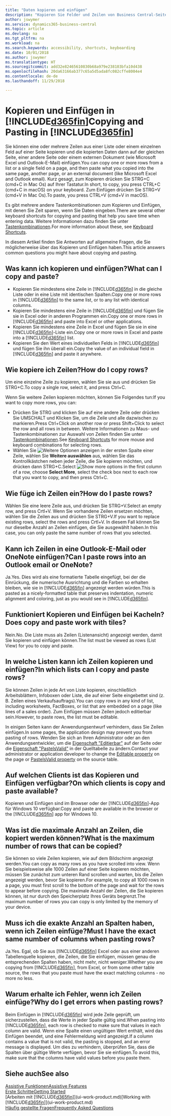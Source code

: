 ```yaml
---
title: "Daten kopieren und einfügen"
description: "Kopieren Sie Felder und Zeilen von Business Central-Seiten und fügen Sie sie an anderer Stelle ein"
author: jswymer
ms.service: dynamics365-business-central
ms.topic: article
ms.devlang: na
ms.tgt_pltfrm: na
ms.workload: na
ms.search.keywords: accessibility, shortcuts, keyboarding
ms.date: 10/01/2018
ms.author: jswymer
ms.translationtype: HT
ms.sourcegitcommit: add32e82465610830b68a979e238103bfa10d438
ms.openlocfilehash: 20da63166ab377c65a5d5ada8fc082cffe8004e4
ms.contentlocale: de-de
ms.lasthandoff: 11/29/2018

---
```


# <a name="copying-and-pasting-in-included365finincludesd365finmdmd"></a><span data-ttu-id="db760-103">Kopieren und Einfügen in [!INCLUDE[d365fin](includes/d365fin_md.md)]</span><span class="sxs-lookup"><span data-stu-id="db760-103">Copying and Pasting in [!INCLUDE[d365fin](includes/d365fin_md.md)]</span></span>
<span data-ttu-id="db760-104">Sie können eine oder mehrere Zeilen aus einer Liste oder einem einzelnen Feld auf einer Seite kopieren und die kopierten Daten dann auf der gleichen Seite, einer andere Seite oder einem externen Dokument (wie Microsoft Excel und Outlook-E-Mail) einfügen.</span><span class="sxs-lookup"><span data-stu-id="db760-104">You can copy one or more rows from a list or a single field on a page, and then paste what you copied into the same page, another page, or an external document (like Microsoft Excel and Outlook email).</span></span> <span data-ttu-id="db760-105">Kurz gesagt, zum Kopieren drücken Sie STRG+C (cmd+C in Mac Os) auf Ihrer Tastatur.</span><span class="sxs-lookup"><span data-stu-id="db760-105">In short, to copy, you press CTRL+C (cmd+C in macOS) on your keyboard.</span></span> <span data-ttu-id="db760-106">Zum Einfügen drücken Sie STRG+V (cmd+V in Mac Os).</span><span class="sxs-lookup"><span data-stu-id="db760-106">To paste, you press CTRL+V (cmd+V in macOS).</span></span>

<span data-ttu-id="db760-107">Es gibt mehrere andere Tastenkombinationen zum Kopieren und Einfügen, mit denen Sie Zeit sparen, wenn Sie Daten eingeben.</span><span class="sxs-lookup"><span data-stu-id="db760-107">There are several other keyboard shortcuts for copying and pasting that help you save time when entering data.</span></span> <span data-ttu-id="db760-108">Weitere Informationen dazu finden Sie unter [Tastenkombinationen](keyboard-shortcuts.md#CopyRows).</span><span class="sxs-lookup"><span data-stu-id="db760-108">For more information about these, see [Keyboard Shortcuts](keyboard-shortcuts.md#CopyRows).</span></span>

<span data-ttu-id="db760-109">In diesem Artikel finden Sie Antworten auf allgemeine Fragen, die Sie möglicherweise über das Kopieren und Einfügen haben.</span><span class="sxs-lookup"><span data-stu-id="db760-109">This article answers common questions you might have about copying and pasting.</span></span>  

## <a name="what-can-i-copy-and-paste"></a><span data-ttu-id="db760-110">Was kann ich kopieren und einfügen?</span><span class="sxs-lookup"><span data-stu-id="db760-110">What can I copy and paste?</span></span>
-   <span data-ttu-id="db760-111">Kopieren Sie mindestens eine Zeile in [!INCLUDE[d365fin](includes/d365fin_md.md)] in die gleiche Liste oder in eine Liste mit identischen Spalten.</span><span class="sxs-lookup"><span data-stu-id="db760-111">Copy one or more rows in [!INCLUDE[d365fin](includes/d365fin_md.md)] to the same list, or to any list with identical columns.</span></span>
-   <span data-ttu-id="db760-112">Kopieren Sie mindestens eine Zeile in [!INCLUDE[d365fin](includes/d365fin_md.md)] und fügen Sie sie in Excel oder in anderen Programmen ein.</span><span class="sxs-lookup"><span data-stu-id="db760-112">Copy one or more rows in [!INCLUDE[d365fin](includes/d365fin_md.md)] and paste into Excel or other applications.</span></span>
-   <span data-ttu-id="db760-113">Kopieren Sie mindestens eine Zeile in Excel und fügen Sie sie in eine [!INCLUDE[d365fin](includes/d365fin_md.md)]-Liste ein.</span><span class="sxs-lookup"><span data-stu-id="db760-113">Copy one or more rows in Excel and paste into a [!INCLUDE[d365fin](includes/d365fin_md.md)] list.</span></span>
-   <span data-ttu-id="db760-114">Kopieren Sie den Wert eines individuellen Felds in [!INCLUDE[d365fin](includes/d365fin_md.md)] und fügen Sie ihn überall ein.</span><span class="sxs-lookup"><span data-stu-id="db760-114">Copy the value of an individual field in [!INCLUDE[d365fin](includes/d365fin_md.md)] and paste it anywhere.</span></span>

## <a name="how-do-i-copy-rows"></a><span data-ttu-id="db760-115">Wie kopiere ich Zeilen?</span><span class="sxs-lookup"><span data-stu-id="db760-115">How do I copy rows?</span></span>
<span data-ttu-id="db760-116">Um eine einzelne Zeile zu kopieren, wählen Sie sie aus und drücken Sie STRG+C.</span><span class="sxs-lookup"><span data-stu-id="db760-116">To copy a single row, select it, and press Ctrl+C.</span></span>

<span data-ttu-id="db760-117">Wenn Sie weitere Zeilen kopieren möchten, können Sie Folgendes tun:</span><span class="sxs-lookup"><span data-stu-id="db760-117">If you want to copy more rows, you can:</span></span>
-   <span data-ttu-id="db760-118">Drücken Sie STRG und klicken Sie auf eine andere Zeile oder drücken Sie UMSCHALT und Klicken Sie, um die Zeile und alle dazwischen zu markieren.</span><span class="sxs-lookup"><span data-stu-id="db760-118">Press Ctrl+Click on another row or press Shift+Click to select the row and all rows in between.</span></span> <span data-ttu-id="db760-119">Weitere Informationen zu Maus- und Tastenkombinationen zur Auswahl von Zeilen finden Sie unter [Tastenkombinationen](keyboard-shortcuts.md#CopyRows).</span><span class="sxs-lookup"><span data-stu-id="db760-119">See [Keyboard Shortcuts](keyboard-shortcuts.md#CopyRows) for more mouse and keyboard combinations for selecting rows.</span></span>
-   <span data-ttu-id="db760-120">Wählen Sie ![Weitere Optionen anzeigen](media/show-more-options-icon.png "Wietere Optionen anzeigen-Symbol") in der ersten Spalte einer Zeile, wählen Sie **Weitere auswählen** aus, wählen Sie das Kontrollkästchen neben jeder Zeile, die Sie kopieren möchten, und drücken dann STRG+C.</span><span class="sxs-lookup"><span data-stu-id="db760-120">Select ![Show more options](media/show-more-options-icon.png "Show more options icon") in the first column of a row, choose **Select More**, select the check box next to each row that you want to copy, and then press Ctrl+C.</span></span>

## <a name="how-do-i-paste-rows"></a><span data-ttu-id="db760-121">Wie füge ich Zeilen ein?</span><span class="sxs-lookup"><span data-stu-id="db760-121">How do I paste rows?</span></span>
<span data-ttu-id="db760-122">Wählen Sie eine leere Zeile aus, und drücken Sie STRG+V.</span><span class="sxs-lookup"><span data-stu-id="db760-122">Select an empty row, and press Crtl+V.</span></span> <span data-ttu-id="db760-123">Wenn Sie vorhandene Zeilen ersetzen möchten, wählen Sie die Zeilen aus und drücken Sie STRG+V.</span><span class="sxs-lookup"><span data-stu-id="db760-123">If you want to replace existing rows, select the rows and press Crtl+V.</span></span> <span data-ttu-id="db760-124">In diesem Fall können Sie nur dieselbe Anzahl an Zeilen einfügen, die Sie ausgewählt haben.</span><span class="sxs-lookup"><span data-stu-id="db760-124">In this case, you can only paste the same number of rows that you selected.</span></span>

<!-- Rows are pasted directly where your cursor is located. If you paste into an empty line, any existing subsequent lines will be moved after the pasted lines. If you paste into an existing line or lines, this will be overwritten.-->

## <a name="can-i-paste-rows-into-an-outlook-email-or-onenote"></a><span data-ttu-id="db760-125">Kann ich Zeilen in eine Outlook-E-Mail oder OneNote einfügen?</span><span class="sxs-lookup"><span data-stu-id="db760-125">Can I paste rows into an Outlook email or OneNote?</span></span>
<span data-ttu-id="db760-126">Ja.</span><span class="sxs-lookup"><span data-stu-id="db760-126">Yes.</span></span> <span data-ttu-id="db760-127">Dies wird als eine formatierte Tabelle eingefügt, bei der die Einrückung, die numerische Ausrichtung und die Farben so erhalten bleiben, wie sie in [!INCLUDE[d365fin](includes/d365fin_md.md)] angezeigt werden würden.</span><span class="sxs-lookup"><span data-stu-id="db760-127">This is pasted as a nicely-formatted table that preserves indentation, numeric alignment and coloring, just as you would see in [!INCLUDE[d365fin](includes/d365fin_md.md)].</span></span>

## <a name="does-copy-and-paste-work-with-tiles"></a><span data-ttu-id="db760-128">Funktioniert Kopieren und Einfügen bei Kacheln?</span><span class="sxs-lookup"><span data-stu-id="db760-128">Does copy and paste work with tiles?</span></span>
<span data-ttu-id="db760-129">Nein.</span><span class="sxs-lookup"><span data-stu-id="db760-129">No.</span></span> <span data-ttu-id="db760-130">Die Liste muss als Zeilen (Listenansicht) angezeigt werden, damit Sie kopieren und einfügen können.</span><span class="sxs-lookup"><span data-stu-id="db760-130">The list must be viewed as rows (List View) for you to copy and paste.</span></span>

## <a name="in-which-lists-can-i-copy-and-paste-rows"></a><span data-ttu-id="db760-131">In welche Listen kann ich Zeilen kopieren und einfügen?</span><span class="sxs-lookup"><span data-stu-id="db760-131">In which lists can I copy and paste rows?</span></span>
<span data-ttu-id="db760-132">Sie können Zeilen in jede Art von Liste kopieren, einschließlich Arbeitsblättern, Infoboxen oder Liste, die auf einer Seite eingebettet sind (z. B. Zeilen eines Verkaufsauftrags).</span><span class="sxs-lookup"><span data-stu-id="db760-132">You can copy rows in any kind of list, including worksheets, FactBoxes, or list that are embedded on a page (like lines of a sales order).</span></span> <span data-ttu-id="db760-133">Zum Einfügen müssen Zeilen jedoch editierbar sein.</span><span class="sxs-lookup"><span data-stu-id="db760-133">However, to paste rows, the list must be editable.</span></span>

<span data-ttu-id="db760-134">In einigen Seiten kann der Anwendungsentwurf verhindern, dass Sie Zeilen einfügen.</span><span class="sxs-lookup"><span data-stu-id="db760-134">In some pages, the application design may prevent you from pasting of rows.</span></span> <span data-ttu-id="db760-135">Wenden Sie sich an Ihren Administrator oder an den Anwendungsentwickler, um die [Eigenschaft "Editierbar"](https://docs.microsoft.com/en-us/dynamics365/business-central/dev-itpro/developer/properties/devenv-editable-property) auf der Seite oder die [Eigenschaft "PasteIsValid"](https://docs.microsoft.com/en-us/dynamics365/business-central/dev-itpro/developer/properties/devenv-pasteisvalid-property) in der Quelltabelle zu ändern.</span><span class="sxs-lookup"><span data-stu-id="db760-135">Contact your administrator or application developer to change the [Editable property](https://docs.microsoft.com/en-us/dynamics365/business-central/dev-itpro/developer/properties/devenv-editable-property) on the page or [PasteIsValid property](https://docs.microsoft.com/en-us/dynamics365/business-central/dev-itpro/developer/properties/devenv-pasteisvalid-property) on the source table.</span></span>

## <a name="on-which-clients-is-copy-and-paste-available"></a><span data-ttu-id="db760-136">Auf welchen Clients ist das Kopieren und Einfügen verfügbar?</span><span class="sxs-lookup"><span data-stu-id="db760-136">On which clients is copy and paste available?</span></span>
<span data-ttu-id="db760-137">Kopieren und Einfügen sind im Browser oder der [!INCLUDE[d365fin](includes/d365fin_md.md)]-App für Windows 10 verfügbar.</span><span class="sxs-lookup"><span data-stu-id="db760-137">Copy and paste are available in the browser or the [!INCLUDE[d365fin](includes/d365fin_md.md)] app for Windows 10.</span></span>

## <a name="what-is-the-maximum-number-of-rows-that-can-be-copied"></a><span data-ttu-id="db760-138">Was ist die maximale Anzahl an Zeilen, die kopiert werden können?</span><span class="sxs-lookup"><span data-stu-id="db760-138">What is the maximum number of rows that can be copied?</span></span>
<span data-ttu-id="db760-139">Sie können so viele Zeilen kopieren, wie auf dem Bildschirm angezeigt werden.</span><span class="sxs-lookup"><span data-stu-id="db760-139">You can copy as many rows as you have scrolled into view.</span></span> <span data-ttu-id="db760-140">Wenn Sie beispielsweise alle 1000 Zeilen auf einer Seite kopieren möchten, müssen Sie zunächst zum unteren Rand scrollen und warten, bis die Zeilen angezeigt werden, bevor Sie kopieren.</span><span class="sxs-lookup"><span data-stu-id="db760-140">For example, to copy all 1000 rows in a page, you must first scroll to the bottom of the page and wait for the rows to appear before copying.</span></span> <span data-ttu-id="db760-141">Die maximale Anzahl der Zeilen, die Sie kopieren können, ist nur durch den Speicherplatz Ihres Geräts begrenzt.</span><span class="sxs-lookup"><span data-stu-id="db760-141">The maximum number of rows you can copy is only limited by the memory of your device.</span></span>

## <a name="must-i-have-the-exact-same-number-of-columns-when-pasting-rows"></a><span data-ttu-id="db760-142">Muss ich die exakte Anzahl an Spalten haben, wenn ich Zeilen einfüge?</span><span class="sxs-lookup"><span data-stu-id="db760-142">Must I have the exact same number of columns when pasting rows?</span></span>
<span data-ttu-id="db760-143">Ja.</span><span class="sxs-lookup"><span data-stu-id="db760-143">Yes.</span></span> <span data-ttu-id="db760-144">Egal, ob Sie aus [!INCLUDE[d365fin](includes/d365fin_md.md)] Excel oder aus einer anderen Tabellenquelle kopieren, die Zeilen, die Sie einfügen, müssen genau die entsprechenden Spalten haben, nicht mehr, nicht weniger.</span><span class="sxs-lookup"><span data-stu-id="db760-144">Whether you are copying from [!INCLUDE[d365fin](includes/d365fin_md.md)], from Excel, or from some other table source, the rows that you paste must have the exact matching columns - no more no less.</span></span>

## <a name="why-do-i-get-errors-when-pasting-rows"></a><span data-ttu-id="db760-145">Warum erhalte ich Fehler, wenn ich Zeilen einfüge?</span><span class="sxs-lookup"><span data-stu-id="db760-145">Why do I get errors when pasting rows?</span></span>
<span data-ttu-id="db760-146">Beim Einfügen in [!INCLUDE[d365fin](includes/d365fin_md.md)] wird jede Zeile geprüft, um sicherzustellen, dass die Werte in jeder Spalte gültig sind.</span><span class="sxs-lookup"><span data-stu-id="db760-146">When pasting into [!INCLUDE[d365fin](includes/d365fin_md.md)], each row is checked to make sure that values in each column are valid.</span></span> <span data-ttu-id="db760-147">Wenn eine Spalte einen ungültigen Wert enthält, wird das Einfügen beendet, und eine Fehlermeldung wird angezeigt.</span><span class="sxs-lookup"><span data-stu-id="db760-147">If a column contains a value that is not valid, the pasting is stopped, and an error message is displayed.</span></span> <span data-ttu-id="db760-148">Um dies zu verhindern, überprüfen Sie, dass die Spalten über gültige Werte verfügen, bevor Sie sie einfügen.</span><span class="sxs-lookup"><span data-stu-id="db760-148">To avoid this, make sure that the columns have valid values before you paste them.</span></span>


## <a name="see-also"></a><span data-ttu-id="db760-149">Siehe auch</span><span class="sxs-lookup"><span data-stu-id="db760-149">See also</span></span>
[<span data-ttu-id="db760-150">Assistive Funktionen</span><span class="sxs-lookup"><span data-stu-id="db760-150">Assistive Features</span></span>](ui-accessibility.md)  
[<span data-ttu-id="db760-151">Erste Schritte</span><span class="sxs-lookup"><span data-stu-id="db760-151">Getting Started</span></span>](product-get-started.md)  
<span data-ttu-id="db760-152">[Arbeiten mit [!INCLUDE[d365fin](includes/d365fin_md.md)]](ui-work-product.md)</span><span class="sxs-lookup"><span data-stu-id="db760-152">[Working with [!INCLUDE[d365fin](includes/d365fin_md.md)]](ui-work-product.md)</span></span>  
[<span data-ttu-id="db760-153">Häufig gestellte Fragen</span><span class="sxs-lookup"><span data-stu-id="db760-153">Frequently Asked Questions</span></span>](across-faq.md)  

